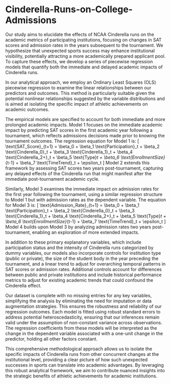 # Cinderella-Runs-on-College-Admissions
Our study aims to elucidate the effects of NCAA Cinderella runs on the academic metrics of participating institutions, focusing on changes in SAT scores and admission rates in the years subsequent to the tournament. We hypothesize that unexpected sports success may enhance institutional visibility, potentially attracting a more academically prepared applicant pool. To capture these effects, we develop a series of piecewise regression models that quantify both the immediate and delayed academic impacts of Cinderella runs.

In our analytical approach, we employ an Ordinary Least Squares (OLS) piecewise regression to examine the linear relationships between our predictors and outcomes. This method is particularly suitable given the potential nonlinear relationships suggested by the variable distributions and is aimed at isolating the specific impact of athletic achievements on academic outcomes.

The empirical models are specified to account for both immediate and more prolonged academic impacts. Model 1 focuses on the immediate academic impact by predicting SAT scores in the first academic year following a tournament, which reflects admissions decisions made prior to knowing the tournament outcomes. The regression equation for Model 1 is:
\[ \text{SAT\_Score}_{t+1} = \beta_0 + \beta_1 \text{Participation}_t + \beta_2 \text{Cinderella\_0}_t + \beta_3 \text{Cinderella\_1}_t + \beta_4 \text{Cinderella\_2+}_t + \beta_5 \text{Type}_t + \beta_6 \text{EnrollmentSize}_{t-1} + \beta_7 \text{TimeTrend}_t + \epsilon_t \]
Model 2 extends this framework by assessing SAT scores two years post-tournament, capturing any delayed effects of the Cinderella run that might manifest after the immediate post-tournament academic cycle.

Similarly, Model 3 examines the immediate impact on admission rates for the first year following the tournament, using a similar regression structure to Model 1 but with admission rates as the dependent variable. The equation for Model 3 is:
\[ \text{Admission\_Rate}_{t+1} = \beta_0 + \beta_1 \text{Participation}_t + \beta_2 \text{Cinderella\_0}_t + \beta_3 \text{Cinderella\_1}_t + \beta_4 \text{Cinderella\_2+}_t + \beta_5 \text{Type}_t + \beta_6 \text{EnrollmentSize}_{t-1} + \beta_7 \text{TimeTrend}_t + \epsilon_t \]
Model 4 builds upon Model 3 by analyzing admission rates two years post-tournament, enabling an exploration of more extended impacts.

In addition to these primary explanatory variables, which include participation status and the intensity of Cinderella runs categorized by dummy variables, our models also incorporate controls for institution type (public or private), the size of the student body in the year preceding the tournament, and a linear trend to adjust for overarching temporal patterns in SAT scores or admission rates. Additional controls account for differences between public and private institutions and include historical performance metrics to adjust for existing academic trends that could confound the Cinderella effect.

Our dataset is complete with no missing entries for any key variables, simplifying the analysis by eliminating the need for imputation or data augmentation strategies. This ensures the robustness and reliability of our regression outcomes. Each model is fitted using robust standard errors to address potential heteroscedasticity, ensuring that our inferences remain valid under the assumption of non-constant variance across observations. The regression coefficients from these models will be interpreted as the change in the dependent variable associated with a one-unit change in the predictor, holding all other factors constant.

This comprehensive methodological approach allows us to isolate the specific impacts of Cinderella runs from other concurrent changes at the institutional level, providing a clear picture of how such unexpected successes in sports can translate into academic advantages. By leveraging this robust analytical framework, we aim to contribute nuanced insights into the strategic benefits of athletic achievements for academic institutions.